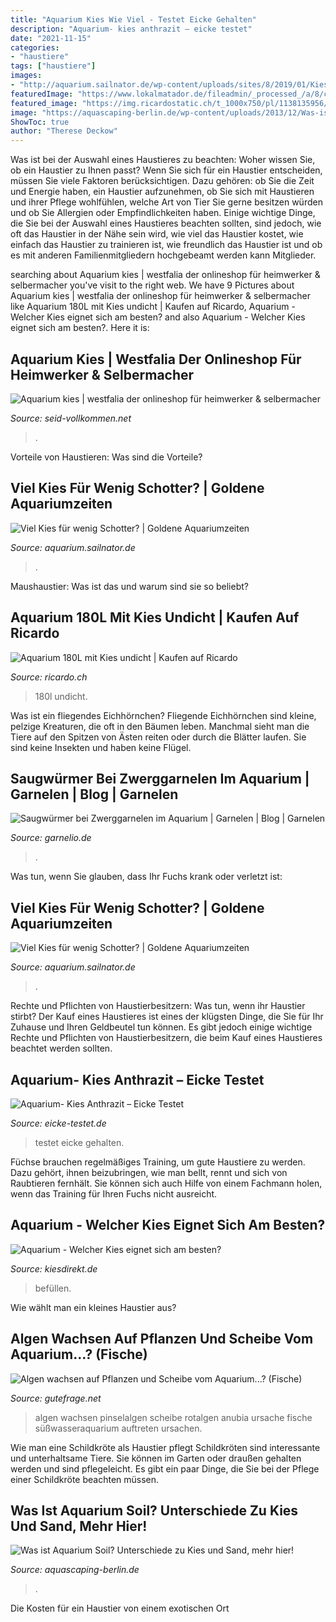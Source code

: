 ```yaml
---
title: "Aquarium Kies Wie Viel - Testet Eicke Gehalten"
description: "Aquarium- kies anthrazit – eicke testet"
date: "2021-11-15"
categories:
- "haustiere"
tags: ["haustiere"]
images:
- "http://aquarium.sailnator.de/wp-content/uploads/sites/8/2019/01/Kies_01.jpg"
featuredImage: "https://www.lokalmatador.de/fileadmin/_processed_/a/8/csm_haustiere-aquarium-korallenriff_5b48c8ca5a.jpg"
featured_image: "https://img.ricardostatic.ch/t_1000x750/pl/1138135956/4/1/aquarium-180l-mit-kies-undicht.jpg"
image: "https://aquascaping-berlin.de/wp-content/uploads/2013/12/Was-ist-Aquascaping-300x225.jpg"
ShowToc: true
author: "Therese Deckow"
---
```



Was ist bei der Auswahl eines Haustieres zu beachten: Woher wissen Sie, ob ein Haustier zu Ihnen passt?
Wenn Sie sich für ein Haustier entscheiden, müssen Sie viele Faktoren berücksichtigen. Dazu gehören: ob Sie die Zeit und Energie haben, ein Haustier aufzunehmen, ob Sie sich mit Haustieren und ihrer Pflege wohlfühlen, welche Art von Tier Sie gerne besitzen würden und ob Sie Allergien oder Empfindlichkeiten haben. Einige wichtige Dinge, die Sie bei der Auswahl eines Haustieres beachten sollten, sind jedoch, wie oft das Haustier in der Nähe sein wird, wie viel das Haustier kostet, wie einfach das Haustier zu trainieren ist, wie freundlich das Haustier ist und ob es mit anderen Familienmitgliedern hochgebeamt werden kann Mitglieder.

	

		
searching about Aquarium kies | westfalia der onlineshop für heimwerker &amp; selbermacher you've visit to the right web. We have 9 Pictures about Aquarium kies | westfalia der onlineshop für heimwerker &amp; selbermacher like Aquarium 180L mit Kies undicht | Kaufen auf Ricardo, Aquarium - Welcher Kies eignet sich am besten? and also Aquarium - Welcher Kies eignet sich am besten?. Here it is:
		
    
## Aquarium Kies | Westfalia Der Onlineshop Für Heimwerker &amp; Selbermacher

<img loading=lazy src="https://seid-vollkommen.net/cdzj/OKkRYId2kqtui2YuyML0ggHaKQ.jpg" onerror="this.onerror=null;this.src='https://tse2.mm.bing.net/th?id=OIP.amKbiyPqrbgWYeBgL8IOVgAAAA&amp;pid=15.1';" alt="Aquarium kies | westfalia der onlineshop für heimwerker &amp; selbermacher">

_Source: seid-vollkommen.net_

>. 

	

Vorteile von Haustieren: Was sind die Vorteile?

    
## Viel Kies Für Wenig Schotter? | Goldene Aquariumzeiten

<img loading=lazy src="http://aquarium.sailnator.de/wp-content/uploads/sites/8/2019/01/Kies_01.jpg" onerror="this.onerror=null;this.src='https://tse4.mm.bing.net/th?id=OIP.L0IjmyTgbyx0nlJTWrDsrAHaER&amp;pid=15.1';" alt="Viel Kies für wenig Schotter? | Goldene Aquariumzeiten">

_Source: aquarium.sailnator.de_

>. 

	

Maushaustier: Was ist das und warum sind sie so beliebt?

    
## Aquarium 180L Mit Kies Undicht | Kaufen Auf Ricardo

<img loading=lazy src="https://img.ricardostatic.ch/t_1000x750/pl/1138135956/4/1/aquarium-180l-mit-kies-undicht.jpg" onerror="this.onerror=null;this.src='https://tse4.mm.bing.net/th?id=OIP.HGYga2dufJUlJ9tcZg15fwAAAA&amp;pid=15.1';" alt="Aquarium 180L mit Kies undicht | Kaufen auf Ricardo">

_Source: ricardo.ch_

>180l undicht. 

	

Was ist ein fliegendes Eichhörnchen?
Fliegende Eichhörnchen sind kleine, pelzige Kreaturen, die oft in den Bäumen leben. Manchmal sieht man die Tiere auf den Spitzen von Ästen reiten oder durch die Blätter laufen. Sie sind keine Insekten und haben keine Flügel.

    
## Saugwürmer Bei Zwerggarnelen Im Aquarium | Garnelen | Blog | Garnelen

<img loading=lazy src="https://www.garnelio.de/media/image/ff/ce/99/5yTFLoQoY7xrYa.jpg" onerror="this.onerror=null;this.src='https://tse3.mm.bing.net/th?id=OIP.MwJNEA1U6bMObDJBQqs2_QHaFO&amp;pid=15.1';" alt="Saugwürmer bei Zwerggarnelen im Aquarium | Garnelen | Blog | Garnelen">

_Source: garnelio.de_

>. 

	

Was tun, wenn Sie glauben, dass Ihr Fuchs krank oder verletzt ist:

    
## Viel Kies Für Wenig Schotter? | Goldene Aquariumzeiten

<img loading=lazy src="http://aquarium.sailnator.de/wp-content/uploads/sites/8/2019/01/Kies_11.jpg" onerror="this.onerror=null;this.src='https://tse1.mm.bing.net/th?id=OIP.KJMn8zzzrIH_s7dSEZngeAHaED&amp;pid=15.1';" alt="Viel Kies für wenig Schotter? | Goldene Aquariumzeiten">

_Source: aquarium.sailnator.de_

>. 

	

Rechte und Pflichten von Haustierbesitzern: Was tun, wenn ihr Haustier stirbt?
Der Kauf eines Haustieres ist eines der klügsten Dinge, die Sie für Ihr Zuhause und Ihren Geldbeutel tun können. Es gibt jedoch einige wichtige Rechte und Pflichten von Haustierbesitzern, die beim Kauf eines Haustieres beachtet werden sollten.

    
## Aquarium- Kies Anthrazit – Eicke Testet

<img loading=lazy src="http://eicke-testet.de/wp-content/uploads/2017/07/05_fertig-mit-Kiesbefüllung-e1500436476276.jpg" onerror="this.onerror=null;this.src='https://tse3.mm.bing.net/th?id=OIP.aZE2ZueFhxDnMnoPkhPyvQAAAA&amp;pid=15.1';" alt="Aquarium- Kies Anthrazit – Eicke Testet">

_Source: eicke-testet.de_

>testet eicke gehalten. 

	

Füchse brauchen regelmäßiges Training, um gute Haustiere zu werden. Dazu gehört, ihnen beizubringen, wie man bellt, rennt und sich von Raubtieren fernhält. Sie können sich auch Hilfe von einem Fachmann holen, wenn das Training für Ihren Fuchs nicht ausreicht.

    
## Aquarium - Welcher Kies Eignet Sich Am Besten?

<img loading=lazy src="https://www.lokalmatador.de/fileadmin/_processed_/a/8/csm_haustiere-aquarium-korallenriff_5b48c8ca5a.jpg" onerror="this.onerror=null;this.src='https://tse1.mm.bing.net/th?id=OIP.z6JvXt9acZPfG0KLAulDEgHaE8&amp;pid=15.1';" alt="Aquarium - Welcher Kies eignet sich am besten?">

_Source: kiesdirekt.de_

>befüllen. 

	

Wie wählt man ein kleines Haustier aus?

    
## Algen Wachsen Auf Pflanzen Und Scheibe Vom Aquarium...? (Fische)

<img loading=lazy src="https://images.gutefrage.net/media/fragen/bilder/algen-wachsen-auf-pflanzen-und-scheibe-vom-aquarium/0_original.jpg?v=1511094358000" onerror="this.onerror=null;this.src='https://tse2.mm.bing.net/th?id=OIP.D0FbCduoh1ZhAwk7bZXs3wHaFv&amp;pid=15.1';" alt="Algen wachsen auf Pflanzen und Scheibe vom Aquarium...? (Fische)">

_Source: gutefrage.net_

>algen wachsen pinselalgen scheibe rotalgen anubia ursache fische süßwasseraquarium auftreten ursachen. 

	

Wie man eine Schildkröte als Haustier pflegt
Schildkröten sind interessante und unterhaltsame Tiere. Sie können im Garten oder draußen gehalten werden und sind pflegeleicht. Es gibt ein paar Dinge, die Sie bei der Pflege einer Schildkröte beachten müssen.

    
## Was Ist Aquarium Soil? Unterschiede Zu Kies Und Sand, Mehr Hier!

<img loading=lazy src="https://aquascaping-berlin.de/wp-content/uploads/2013/12/Was-ist-Aquascaping-300x225.jpg" onerror="this.onerror=null;this.src='https://tse4.mm.bing.net/th?id=OIP.v_LnYEzPn0Ho7HN2ThbJMgAAAA&amp;pid=15.1';" alt="Was ist Aquarium Soil? Unterschiede zu Kies und Sand, mehr hier!">

_Source: aquascaping-berlin.de_

>. 

	

Die Kosten für ein Haustier von einem exotischen Ort

